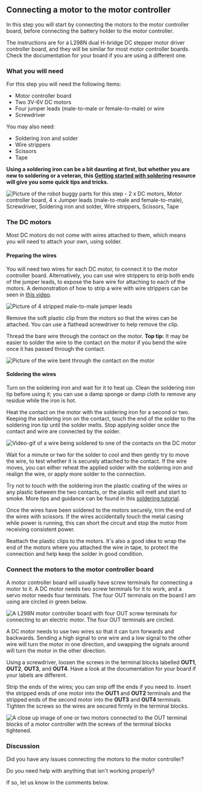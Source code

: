 [comment]: # (
Is this step open? Y/N
If so, short description of this step:
Related links:
Related files: PDF of components
)

## Connecting a motor to the motor controller

[comment]: # (Need to create PDF of components for related file)

In this step you will start by connecting the motors to the motor controller board, before connecting the battery holder to the motor controller.

The instructions are for a L298N dual H-bridge DC stepper motor driver controller board, and they will be similar for most motor controller boards. Check the documentation for your board if you are using a different one.

### What you will need

For this step you will need the following items:

+ Motor controller board
+ Two 3V-6V DC motors
+ Four jumper leads (male-to-male or female-to-male) or wire
+ Screwdriver

You may also need:

+ Soldering iron and solder
+ Wire strippers
+ Scissors
+ Tape

**Using a soldering iron can be a bit daunting at first, but whether you are new to soldering or a veteran, this [Getting started with soldering](https://projects.raspberrypi.org/en/projects/getting-started-with-soldering) resource will give you  some quick tips and tricks.**

![Picture of the robot buggy parts for this step - 2 x DC motors, Motor controller board, 4 x Jumper leads (male-to-male and female-to-male), Screwdriver, Soldering iron and solder, Wire strippers, Scissors, Tape](https://rpf-futurelearn.s3-eu-west-1.amazonaws.com/Robotics+-+Robot+Buggy/Photographs/1_5-parts-for-motor-controller.jpg)

### The DC motors

Most DC motors do not come with wires attached to them, which means you will need to attach your own, using solder.

#### Preparing the wires

You will need two wires for each DC motor, to connect it to the motor controller board. Alternatively, you can use wire strippers to strip both ends of the jumper leads, to expose the bare wire for attaching to each of the motors. A demonstration of how to strip a wire with wire strippers can be seen in [this video](https://www.youtube.com/watch?v=TZFTKbT4XFs).

![Picture of 4 stripped male-to-male jumper leads](https://rpf-futurelearn.s3-eu-west-1.amazonaws.com/Robotics+-+Robot+Buggy/Photographs/1_5-stripped-male-male-jumper-leads.jpg)

Remove the soft plastic clip from the motors so that the wires can be attached. You can use a flathead screwdriver to help remove the clip.

Thread the bare wire through the contact on the motor. **Top tip:** It may be easier to solder the wire to the contact on the motor if you bend the wire once it has passed through the contact.

![Picture of the wire bent through the contact on the motor](https://rpf-futurelearn.s3-eu-west-1.amazonaws.com/Robotics+-+Robot+Buggy/Photographs/1_5-wire-through-motor-contact.jpg)

#### Soldering the wires

Turn on the soldering iron and wait for it to heat up. Clean the soldering iron tip before using it; you can use a damp sponge or damp cloth to remove any residue while the iron is hot.

Heat the contact on the motor with the soldering iron for a second or two. Keeping the soldering iron on the contact, touch the end of the solder to the soldering iron tip until the solder melts. Stop applying solder once the contact and wire are connected by the solder.

![Video-gif of a wire being soldered to one of the contacts on the DC motor](https://rpf-futurelearn.s3-eu-west-1.amazonaws.com/Robotics+-+Robot+Buggy/Photographs/1_5-soldering-wire-to-motor.gif)

Wait for a minute or two for the solder to cool and then gently try to move the wire, to test whether it is securely attached to the contact. If the wire moves, you can either reheat the applied solder with the soldering iron and realign the wire, or apply more solder to the connection.

Try not to touch with the soldering iron the plastic coating of the wires or any plastic between the two contacts, or the plastic will melt and start to smoke. More tips and guidance can be found in this [soldering tutorial](https://projects.raspberrypi.org/en/projects/getting-started-with-soldering).

Once the wires have been soldered to the motors securely, trim the end of the wires with scissors. If the wires accidentally touch the metal casing while power is running, this can short the circuit and stop the motor from receiving consistent power.

Reattach the plastic clips to the motors. It's also a good idea to wrap the end of the motors where you attached the wire in tape, to protect the connection and help keep the solder in good condition.

### Connect the motors to the motor controller board

A motor controller board will usually have screw terminals for connecting a motor to it. A DC motor needs two screw terminals for it to work, and a servo motor needs four terminals. The four OUT terminals on the board I am using are circled in green below.

![A L298N motor controller board with four OUT screw terminals for connecting to an electric motor. The four OUT terminals are circled.](https://rpf-futurelearn.s3-eu-west-1.amazonaws.com/Robotics+-+Robot+Buggy/Photographs/1_5-motor-controller-board-out-circled.jpg)

A DC motor needs to use two wires so that it can turn forwards and backwards. Sending a high signal to one wire and a low signal to the other wire will turn the motor in one direction, and swapping the signals around will turn the motor in the other direction.

Using a screwdriver, loosen the screws in the terminal blocks labelled **OUT1**, **OUT2**, **OUT3**, and **OUT4**. Have a look at the documentation for your board if your labels are different.

Strip the ends of the wires; you can snip off the ends if you need to. Insert the stripped ends of one motor into the **OUT1** and **OUT2** terminals and the stripped ends of the second motor into the **OUT3** and **OUT4** terminals. Tighten the screws so the wires are secured firmly in the terminal blocks.

![A close up image of one or two motors connected to the OUT terminal blocks of a motor controller with the screws of the terminal blocks tightened.](https://rpf-futurelearn.s3-eu-west-1.amazonaws.com/Robotics+-+Robot+Buggy/Photographs/1_5-motor-controller-out-wires.jpg)

### Discussion

Did you have any issues connecting the motors to the motor controller?

Do you need help with anything that isn't working properly?

If so, let us know in the comments below.
